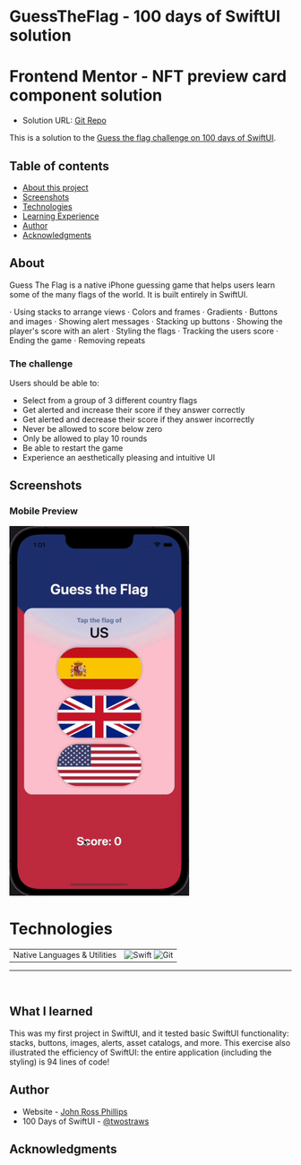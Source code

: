 # GuessTheFlag - 100 days of SwiftUI solution

# Frontend Mentor - NFT preview card component solution

- Solution URL: [Git Repo](https://github.com/CrowdedAstronaut/GuessTheFlag)

This is a solution to the [Guess the flag challenge on 100 days of SwiftUI](https://www.hackingwithswift.com/100/swiftui/20).

## Table of contents

- [About this project](#about)
- [Screenshots](#screenshot)
- [Technologies](#technologies)
- [Learning Experience](#learning)
- [Author](#author)
- [Acknowledgments](#acknowledgments)

## About <a name="about"></a>

Guess The Flag is a native iPhone guessing game that helps users learn some of the many flags of the world. It is built entirely in SwiftUI.

· Using stacks to arrange views
· Colors and frames
· Gradients
· Buttons and images
· Showing alert messages
· Stacking up buttons
· Showing the player's score with an alert
· Styling the flags
· Tracking the users score
· Ending the game
· Removing repeats

### The challenge

Users should be able to:

- Select from a group of 3 different country flags
- Get alerted and increase their score if they answer correctly
- Get alerted and decrease their score if they answer incorrectly
- Never be allowed to score below zero
- Only be allowed to play 10 rounds
- Be able to restart the game
- Experience an aesthetically pleasing and intuitive UI

## Screenshots <a name="screenshot"></a>

### Mobile Preview

![Mobile Preview](https://github.com/CrowdedAstronaut/GuessTheFlag/raw/main/gifs/guess_the_flag_preview.gif)

# Technologies <a name="technologies"></a>

<table>
  <tbody>
    <tr>
      <td>Native Languages & Utilities</td>
      <td>
        <img alt="Swift" src="https://img.shields.io/badge/swift%20-%23E34F26.svg?&style=for-the-badge&logo=swift&logoColor=white" />
         <img alt="Git" src="https://img.shields.io/badge/Git-F05032?style=for-the-badge&logo=git&logoColor=white" />
     </td>
    </tr>

  </tbody>
</table>

<hr />
<br />

## What I learned <a name="learning"></a>

This was my first project in SwiftUI, and it tested basic SwiftUI functionality: stacks, buttons, images, alerts, asset catalogs, and more. This exercise also illustrated the efficiency of SwiftUI: the entire application (including the styling) is 94 lines of code!

## Author <a name="author"></a>

- Website - [John Ross Phillips](https://www.johnrossphillips.com)
- 100 Days of SwiftUI - [@twostraws](https://www.hackingwithswift.com/100/swiftui)

## Acknowledgments <a name="acknowledgments"></a>
